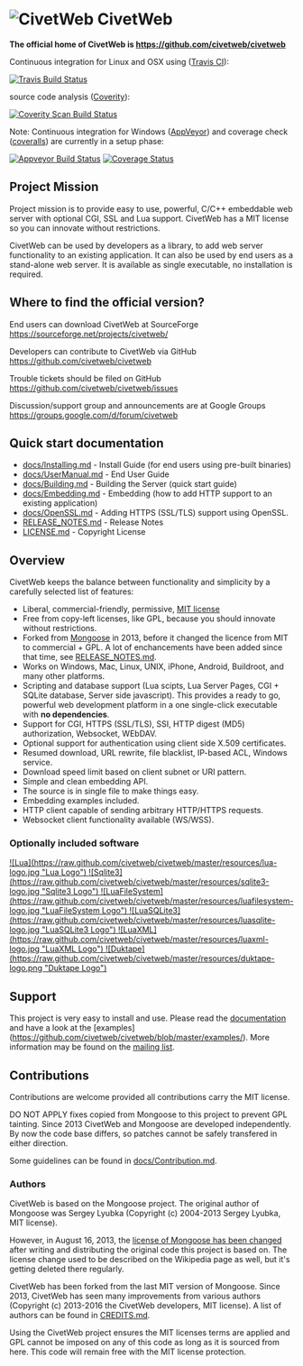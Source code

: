![CivetWeb](https://raw.github.com/civetweb/civetweb/master/resources/civetweb_64x64.png "CivetWeb") CivetWeb
=======

**The official home of CivetWeb is https://github.com/civetweb/civetweb**


Continuous integration for Linux and OSX using ([Travis CI](https://travis-ci.org/civetweb/civetweb)):

[![Travis Build Status](https://travis-ci.org/civetweb/civetweb.svg?branch=master)](https://travis-ci.org/civetweb/civetweb)

source code analysis ([Coverity](https://scan.coverity.com/projects/5784)): 

[![Coverity Scan Build Status](https://scan.coverity.com/projects/5784/badge.svg)](https://scan.coverity.com/projects/5784)

Note: Continuous integration for Windows ([AppVeyor](https://ci.appveyor.com/project/civetweb/civetweb)) and coverage check ([coveralls](https://coveralls.io/github/civetweb/civetweb)) are currently in a setup phase:

[![Appveyor Build Status](https://ci.appveyor.com/api/projects/status/github/civetweb/civetweb?svg=true)](https://ci.appveyor.com/project/civetweb/civetweb/branch/master)
[![Coverage Status](https://coveralls.io/repos/github/civetweb/civetweb/badge.svg?branch=master)](https://coveralls.io/github/civetweb/civetweb?branch=master)



Project Mission
-----------------

Project mission is to provide easy to use, powerful, C/C++ embeddable web
server with optional CGI, SSL and Lua support.
CivetWeb has a MIT license so you can innovate without restrictions.

CivetWeb can be used by developers as a library, to add web server functionality to an existing application.
It can also be used by end users as a stand-alone web server. It is available as single executable, no installation is required.


Where to find the official version?
-----------------------------------

End users can download CivetWeb at SourceForge
https://sourceforge.net/projects/civetweb/

Developers can contribute to CivetWeb via GitHub
https://github.com/civetweb/civetweb

Trouble tickets should be filed on GitHub
https://github.com/civetweb/civetweb/issues

Discussion/support group and announcements are at Google Groups
https://groups.google.com/d/forum/civetweb


Quick start documentation
--------------------------

- [docs/Installing.md](https://github.com/civetweb/civetweb/blob/master/docs/Installing.md) - Install Guide (for end users using pre-built binaries)
- [docs/UserManual.md](https://github.com/civetweb/civetweb/blob/master/docs/UserManual.md) - End User Guide
- [docs/Building.md](https://github.com/civetweb/civetweb/blob/master/docs/Building.md) - Building the Server (quick start guide)
- [docs/Embedding.md](https://github.com/civetweb/civetweb/blob/master/docs/Embedding.md) - Embedding (how to add HTTP support to an existing application)
- [docs/OpenSSL.md](https://github.com/civetweb/civetweb/blob/master/docs/OpenSSL.md) - Adding HTTPS (SSL/TLS) support using OpenSSL.
- [RELEASE_NOTES.md](https://github.com/civetweb/civetweb/blob/master/RELEASE_NOTES.md) - Release Notes
- [LICENSE.md](https://github.com/civetweb/civetweb/blob/master/LICENSE.md) - Copyright License


Overview
--------

CivetWeb keeps the balance between functionality and
simplicity by a carefully selected list of features:

- Liberal, commercial-friendly, permissive,
  [MIT license](http://en.wikipedia.org/wiki/MIT_License)
- Free from copy-left licenses, like GPL, because you should innovate without
  restrictions.
- Forked from [Mongoose](https://code.google.com/p/mongoose/) in 2013, before
  it changed the licence from MIT to commercial + GPL. A lot of enchancements
  have been added since that time, see
  [RELEASE_NOTES.md](https://github.com/civetweb/civetweb/blob/master/RELEASE_NOTES.md).
- Works on Windows, Mac, Linux, UNIX, iPhone, Android, Buildroot, and many
  other platforms.
- Scripting and database support (Lua scipts, Lua Server Pages, CGI + SQLite
  database, Server side javascript).
  This provides a ready to go, powerful web development platform in a one
  single-click executable with **no dependencies**.
- Support for CGI, HTTPS (SSL/TLS), SSI, HTTP digest (MD5) authorization, Websocket,
  WEbDAV.
- Optional support for authentication using client side X.509 certificates.
- Resumed download, URL rewrite, file blacklist, IP-based ACL, Windows service.
- Download speed limit based on client subnet or URI pattern.
- Simple and clean embedding API.
- The source is in single file to make things easy.
- Embedding examples included.
- HTTP client capable of sending arbitrary HTTP/HTTPS requests.
- Websocket client functionality available (WS/WSS).


### Optionally included software

<a href="http://lua.org">
![Lua](https://raw.github.com/civetweb/civetweb/master/resources/lua-logo.jpg "Lua Logo")
</a>
<a href="http://sqlite.org">
![Sqlite3](https://raw.github.com/civetweb/civetweb/master/resources/sqlite3-logo.jpg "Sqlite3 Logo")
</a>
<a href="http://keplerproject.github.io/luafilesystem/">
![LuaFileSystem](https://raw.github.com/civetweb/civetweb/master/resources/luafilesystem-logo.jpg "LuaFileSystem Logo")
</a>
<a href="http://lua.sqlite.org/index.cgi/index">
![LuaSQLite3](https://raw.github.com/civetweb/civetweb/master/resources/luasqlite-logo.jpg "LuaSQLite3 Logo")
</a>
<a href="http://viremo.eludi.net/LuaXML/index.html">
![LuaXML](https://raw.github.com/civetweb/civetweb/master/resources/luaxml-logo.jpg "LuaXML Logo")
</a>
<a href="http://duktape.org">
![Duktape](https://raw.github.com/civetweb/civetweb/master/resources/duktape-logo.png "Duktape Logo")
</a>


Support
-------

This project is very easy to install and use. Please read the [documentation](https://github.com/civetweb/civetweb/blob/master/docs/)
and have a look at the [examples] (https://github.com/civetweb/civetweb/blob/master/examples/).
More information may be found on the [mailing list](https://groups.google.com/d/forum/civetweb).


Contributions
---------------

Contributions are welcome provided all contributions carry the MIT license.

DO NOT APPLY fixes copied from Mongoose to this project to prevent GPL tainting.
Since 2013 CivetWeb and Mongoose are developed independently. By now the code base differs, so patches cannot be safely transfered in either direction.

Some guidelines can be found in [docs/Contribution.md](https://github.com/civetweb/civetweb/blob/master/docs/Contribution.md).


### Authors

CivetWeb is based on the Mongoose project.  The original author of Mongoose was
Sergey Lyubka (Copyright (c) 2004-2013 Sergey Lyubka, MIT license).

However, in August 16, 2013, the [license of Mongoose has been changed](https://groups.google.com/forum/#!topic/mongoose-users/aafbOnHonkI)
after writing and distributing the original code this project is based on.
The license change used to be described on the Wikipedia page as well, but it's getting deleted there regularly.

CivetWeb has been forked from the last MIT version of Mongoose. 
Since 2013, CivetWeb has seen many improvements from various authors 
(Copyright (c) 2013-2016 the CivetWeb developers, MIT license).
A list of authors can be found in [CREDITS.md](https://github.com/civetweb/civetweb/blob/master/CREDITS.md).

Using the CivetWeb project ensures the MIT licenses terms are applied and
GPL cannot be imposed on any of this code as long as it is sourced from
here. This code will remain free with the MIT license protection.

